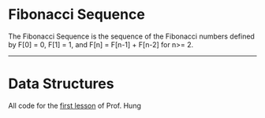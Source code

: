 # Fibonacci Sequence 

The Fibonacci Sequence is the sequence of the Fibonacci numbers defined by F[0] = 0, F[1] = 1, and F[n] = F[n-1] + F[n-2] for n>= 2. 

---
# Data Structures 

All code for the [first lesson](http://www.procul.org/blog/2012/02/07/thu%E1%BA%ADt-toan-t%E1%BB%93i-t%E1%BB%87-nh%E1%BA%A5t-trong-l%E1%BB%8Bch-s%E1%BB%AD-nhan-lo%E1%BA%A1i/) of Prof. Hung 


